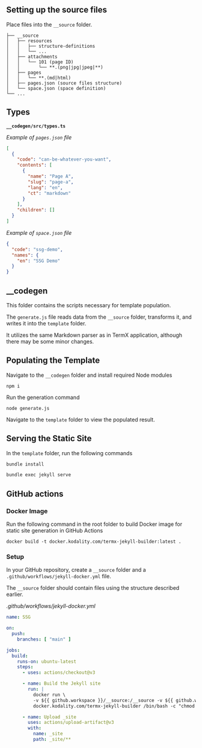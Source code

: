 ## Setting up the source files

Place files into the `__source` folder.

```
├── __source
│   ├── resources
│   │   ├── structure-definitions
│   │   └── ...
│   ├── attachments
│   │   └── 101 (page ID)
│   │       └── **.(png|jpg|jpeg|**)
│   ├── pages
│   │   └── **.(md|html) 
│   ├── pages.json (source files structure)
│   └── space.json (space definition)
└── ...
```

## Types

**`__codegen/src/types.ts`**

_Example of `pages.json` file_

```json
[
  {
    "code": "can-be-whatever-you-want",
    "contents": [
      {
        "name": "Page A",
        "slug": "page-a",
        "lang": "en",
        "ct": "markdown"
      }
    ],
    "children": []
  }
]
```

_Example of `space.json` file_

```json
{
  "code": "ssg-demo",
  "names": {
    "en": "SSG Demo"
  }
}
```

## __codegen

This folder contains the scripts necessary for template population.

The `generate.js` file reads data from the `__source` folder, transforms it, and writes it into the `template` folder.

It utilizes the same Markdown parser as in TermX application, although there may be some minor changes.

## Populating the Template

Navigate to the `__codegen` folder and install required Node modules

```shell
npm i
```

Run the generation command

```shell
node generate.js
```

Navigate to the `template` folder to view the populated result.

## Serving the Static Site

In the `template` folder, run the following commands

```sh
bundle install
```

```sh
bundle exec jekyll serve
```

## GitHub actions

### Docker Image

Run the following command in the root folder to build Docker image for static site generation in GitHub Actions

```shell
docker build -t docker.kodality.com/termx-jekyll-builder:latest .
```

### Setup

In your GitHub repository, create a `__source` folder and a `.github/workflows/jekyll-docker.yml` file.

The `__source` folder should contain files using the structure described earlier.

*.github/workflows/jekyll-docker.yml*

```yaml
name: SSG

on:
  push:
    branches: [ "main" ]

jobs:
  build:
    runs-on: ubuntu-latest
    steps:
      - uses: actions/checkout@v3

      - name: Build the Jekyll site
        run: |
          docker run \
          -v ${{ github.workspace }}/__source:/__source -v ${{ github.workspace }}/_site:/template/_site  \
          docker.kodality.com/termx-jekyll-builder /bin/bash -c "chmod -R 777 ./_generate.sh && ./_generate.sh"

      - name: Upload _site
        uses: actions/upload-artifact@v3
        with:
          name: _site
          path: _site/**
```
